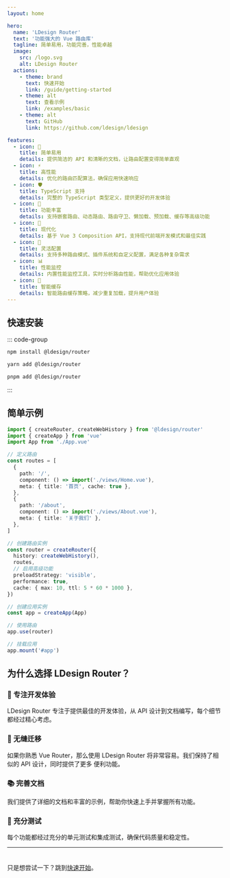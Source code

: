 ```yaml
---
layout: home

hero:
  name: 'LDesign Router'
  text: '功能强大的 Vue 路由库'
  tagline: 简单易用，功能完善，性能卓越
  image:
    src: /logo.svg
    alt: LDesign Router
  actions:
    - theme: brand
      text: 快速开始
      link: /guide/getting-started
    - theme: alt
      text: 查看示例
      link: /examples/basic
    - theme: alt
      text: GitHub
      link: https://github.com/ldesign/ldesign

features:
  - icon: 🚀
    title: 简单易用
    details: 提供简洁的 API 和清晰的文档，让路由配置变得简单直观
  - icon: ⚡️
    title: 高性能
    details: 优化的路由匹配算法，确保应用快速响应
  - icon: 🛡️
    title: TypeScript 支持
    details: 完整的 TypeScript 类型定义，提供更好的开发体验
  - icon: 🔧
    title: 功能丰富
    details: 支持嵌套路由、动态路由、路由守卫、懒加载、预加载、缓存等高级功能
  - icon: 📱
    title: 现代化
    details: 基于 Vue 3 Composition API，支持现代前端开发模式和最佳实践
  - icon: 🎨
    title: 灵活配置
    details: 支持多种路由模式、插件系统和自定义配置，满足各种复杂需求
  - icon: 📊
    title: 性能监控
    details: 内置性能监控工具，实时分析路由性能，帮助优化应用体验
  - icon: 🔄
    title: 智能缓存
    details: 智能路由缓存策略，减少重复加载，提升用户体验
---
```


## 快速安装

::: code-group

```bash [npm]
npm install @ldesign/router
```

```bash [yarn]
yarn add @ldesign/router
```

```bash [pnpm]
pnpm add @ldesign/router
```

:::

## 简单示例

```typescript
import { createRouter, createWebHistory } from '@ldesign/router'
import { createApp } from 'vue'
import App from './App.vue'

// 定义路由
const routes = [
  {
    path: '/',
    component: () => import('./views/Home.vue'),
    meta: { title: '首页', cache: true },
  },
  {
    path: '/about',
    component: () => import('./views/About.vue'),
    meta: { title: '关于我们' },
  },
]

// 创建路由实例
const router = createRouter({
  history: createWebHistory(),
  routes,
  // 启用高级功能
  preloadStrategy: 'visible',
  performance: true,
  cache: { max: 10, ttl: 5 * 60 * 1000 },
})

// 创建应用实例
const app = createApp(App)

// 使用路由
app.use(router)

// 挂载应用
app.mount('#app')
```

## 为什么选择 LDesign Router？

### 🎯 专注开发体验

LDesign Router 专注于提供最佳的开发体验，从 API 设计到文档编写，每个细节都经过精心考虑。

### 🔄 无缝迁移

如果你熟悉 Vue Router，那么使用 LDesign Router 将非常容易。我们保持了相似的 API 设计，同时提供了更多
便利功能。

### 📚 完善文档

我们提供了详细的文档和丰富的示例，帮助你快速上手并掌握所有功能。

### 🧪 充分测试

每个功能都经过充分的单元测试和集成测试，确保代码质量和稳定性。

---

<div class="tip custom-block" style="padding-top: 8px">

只是想尝试一下？跳到[快速开始](/guide/getting-started)。

</div>
